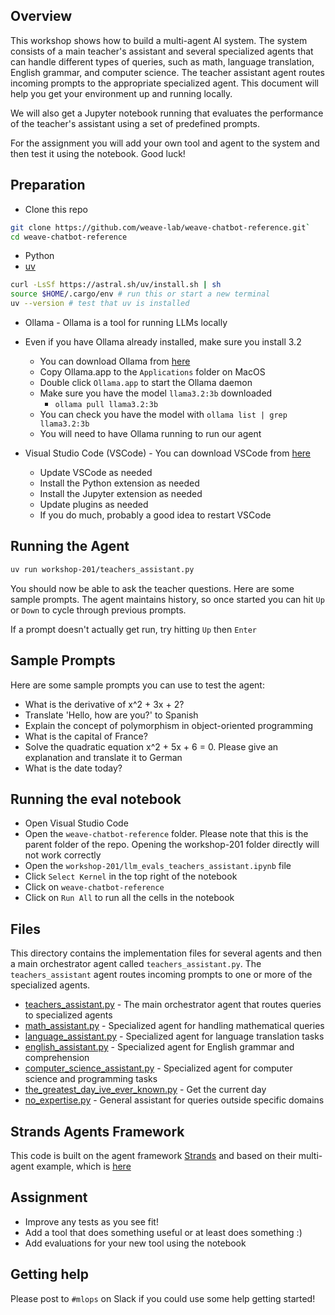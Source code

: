 ## Overview

This workshop shows how to build a multi-agent AI system. The system consists of a main teacher's assistant and several
specialized agents that can handle different types of queries, such as math, language translation, English
grammar, and computer science. The teacher assistant agent routes incoming prompts to the appropriate specialized agent.
This document will help you get your environment up and running locally.

We will also get a Jupyter notebook running that evaluates the performance of the teacher's assistant using a set of
predefined prompts.

For the assignment you will add your own tool and agent to the system and then test it using the notebook. Good luck!

## Preparation

- Clone this repo

```bash
git clone https://github.com/weave-lab/weave-chatbot-reference.git`
cd weave-chatbot-reference
````

- Python
- [uv](https://docs.astral.sh/uv/getting-started/installation/)

```bash
curl -LsSf https://astral.sh/uv/install.sh | sh
source $HOME/.cargo/env # run this or start a new terminal
uv --version # test that uv is installed
```

- Ollama - Ollama is a tool for running LLMs locally
- Even if you have Ollama already installed, make sure you install 3.2
    - You can download Ollama from [here](https://ollama.com/download)
    - Copy Ollama.app to the `Applications` folder on MacOS
    - Double click `Ollama.app` to start the Ollama daemon
    - Make sure you have the model `llama3.2:3b` downloaded
        - `ollama pull llama3.2:3b`
    - You can check you have the model with `ollama list | grep llama3.2:3b`
    - You will need to have Ollama running to run our agent

- Visual Studio Code (VSCode) - You can download VSCode from [here](https://code.visualstudio.com/Download)
    - Update VSCode as needed
    - Install the Python extension as needed
    - Install the Jupyter extension as needed
    - Update plugins as needed
    - If you do much, probably a good idea to restart VSCode

## Running the Agent

```bash
uv run workshop-201/teachers_assistant.py
```

You should now be able to ask the teacher questions. Here are some sample prompts. The agent maintains history, so once
started you can hit `Up` or `Down` to cycle through previous prompts.

If a prompt doesn't actually get run, try hitting `Up` then `Enter`

## Sample Prompts

Here are some sample prompts you can use to test the agent:

- What is the derivative of x^2 + 3x + 2?
- Translate 'Hello, how are you?' to Spanish
- Explain the concept of polymorphism in object-oriented programming
- What is the capital of France?
- Solve the quadratic equation x^2 + 5x + 6 = 0. Please give an explanation and translate it to German
- What is the date today?

## Running the eval notebook

- Open Visual Studio Code
- Open the `weave-chatbot-reference` folder. Please note that this is the parent folder of the repo. Opening the
  workshop-201 folder directly will not work correctly
- Open the `workshop-201/llm_evals_teachers_assistant.ipynb` file
- Click `Select Kernel` in the top right of the notebook
- Click on `weave-chatbot-reference`
- Click on `Run All` to run all the cells in the notebook

## Files

This directory contains the implementation files for several agents and then a main orchestrator agent called
`teachers_assistant.py`. The `teachers_assistant` agent routes incoming prompts to one or more of the specialized
agents.

- [teachers_assistant.py](teachers_assistant.py) - The main orchestrator agent that routes queries to specialized agents
- [math_assistant.py](math_assistant.py) - Specialized agent for handling mathematical queries
- [language_assistant.py](language_assistant.py) - Specialized agent for language translation tasks
- [english_assistant.py](english_assistant.py) - Specialized agent for English grammar and comprehension
- [computer_science_assistant.py](computer_science_assistant.py) - Specialized agent for computer science and
  programming tasks
- [the_greatest_day_ive_ever_known.py](the_greatest_day_ive_ever_known.py) - Get the current day
- [no_expertise.py](no_expertise.py) - General assistant for queries outside specific domains

## Strands Agents Framework

This code is built on the agent framework [Strands](https://strandsagents.com/latest/) and based on their multi-agent
example, which is [here](multi_agent_example.md)

## Assignment

 - Improve any tests as you see fit!
 - Add a tool that does something useful or at least does something :)
 - Add evaluations for your new tool using the notebook

## Getting help

Please post to `#mlops` on Slack if you could use some help getting started!